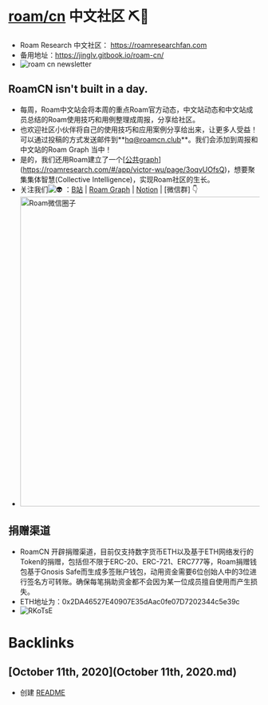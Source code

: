 
# [roam/cn](roam/cn.md) 中文社区 ⛏🚀
- Roam Research 中文社区： https://roamresearchfan.com
- 备用地址：https://jinglv.gitbook.io/roam-cn/
- ![roam cn newsletter](https://jimmylv.github.io/images/2020/roam%20cn%20newsletter.jpg)

## RoamCN isn't built in a day.
- 每周，Roam中文站会将本周的重点Roam官方动态，中文站动态和中文站成员总结的Roam使用技巧和用例整理成周报，分享给社区。
- 也欢迎社区小伙伴将自己的使用技巧和应用案例分享给出来，让更多人受益！可以通过投稿的方式发送邮件到**[hq@roamcn.club](mailto:hq@roamcn.club)**。我们会添加到周报和中文站的Roam Graph 当中！
- 是的，我们还用Roam建立了一个[[公共graph]([公共graph.md)](https://roamresearch.com/#/app/victor-wu/page/3oqvUOfsQ)，想要聚集集体智慧(Collective Intelligence)，实现Roam社区的生长。
- 关注我们![👽](https://mail.google.com/mail/e/1f47d) ：[B站](https://space.bilibili.com/599106362) | [Roam Graph](https://roamresearch.com/#/app/victor-wu/page/3oqvUOfsQ) | [Notion](https://www.notion.so/Roam-cn-e64eb6c374f44cb9aafc8f1992ee2e98) | [微信群] 👇
- <img width=620 src="https://jimmylv.github.io/images/2020/Roam%E5%BE%AE%E4%BF%A1%E5%9C%88%E5%AD%90.JPG" alt="Roam微信圈子" style="max-width:100%;">

## 捐赠渠道
- RoamCN 开辟捐赠渠道，目前仅支持数字货币ETH以及基于ETH网络发行的Token的捐赠，包括但不限于ERC-20、ERC-721、ERC777等，Roam捐赠钱包基于Gnosis Safe而生成多签账户钱包，动用资金需要6位创始人中的3位进行签名方可转账。确保每笔捐助资金都不会因为某一位成员擅自使用而产生损失。
- ETH地址为：0x2DA46527E40907E35dAac0fe07D7202344c5e39c
- ![RKoTsE](http://victor-oss.oss-cn-shanghai.aliyuncs.com/uPic/RKoTsE.png)

# Backlinks
## [October 11th, 2020](October 11th, 2020.md)
- 创建 [README](README.md)

